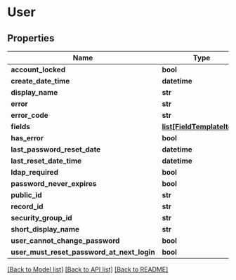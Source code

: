# User

## Properties
Name | Type | Description | Notes
------------ | ------------- | ------------- | -------------
**account_locked** | **bool** |  | [optional] 
**create_date_time** | **datetime** |  | [optional] 
**display_name** | **str** |  | [optional] 
**error** | **str** |  | [optional] 
**error_code** | **str** |  | [optional] 
**fields** | [**list[FieldTemplateItem]**](FieldTemplateItem.md) |  | [optional] 
**has_error** | **bool** |  | [optional] 
**last_password_reset_date** | **datetime** |  | [optional] 
**last_reset_date_time** | **datetime** |  | [optional] 
**ldap_required** | **bool** |  | [optional] 
**password_never_expires** | **bool** |  | [optional] 
**public_id** | **str** |  | [optional] 
**record_id** | **str** |  | [optional] 
**security_group_id** | **str** |  | [optional] 
**short_display_name** | **str** |  | [optional] 
**user_cannot_change_password** | **bool** |  | [optional] 
**user_must_reset_password_at_next_login** | **bool** |  | [optional] 

[[Back to Model list]](../README.md#documentation-for-models) [[Back to API list]](../README.md#documentation-for-api-endpoints) [[Back to README]](../README.md)


